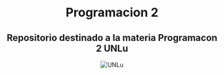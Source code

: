 <h1 align="center">Programacion 2</h1>

<h2 align="center">Repositorio destinado a la materia Programacon 2 UNLu</h2>

<p align="center">
<img src="https://www.universidades.com.ar/logos/original/logo-universidad-nacional-de-lujan.png" alt="UNLu">
</p>


